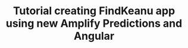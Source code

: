 ---
title: Tutorial creating FindKeanu app using new Amplify Predictions and Angular
description: 'Use face recognition to uncover fake selfies and more by Gerard Sans'
banner: './find-keanu.png'
authorIds:
  - gerard-sans
href: https://medium.com/@gerard.sans/tutorial-creating-findkeanu-app-using-new-amplify-predictions-and-angular-92699572916
platforms:
  - Angular
categories:
  - Predictions
  - AI/ML
---